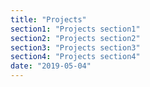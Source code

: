 ```yaml
---
title: "Projects"
section1: "Projects section1"
section2: "Projects section2"
section3: "Projects section3"
section4: "Projects section4"
date: "2019-05-04"
---
```

